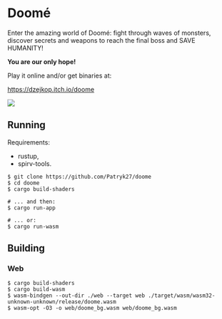 # Doomé

Enter the amazing world of Doomé: fight through waves of monsters, discover
secrets and weapons to reach the final boss and SAVE HUMANITY!

**You are our only hope!**

Play it online and/or get binaries at:

https://dzejkop.itch.io/doome

![](https://img.itch.zone/aW1nLzEwNjQzNzA3LnBuZw==/original/XLgWmN.png)

## Running

Requirements:

- rustup,
- spirv-tools.

``` shell
$ git clone https://github.com/Patryk27/doome
$ cd doome
$ cargo build-shaders

# ... and then:
$ cargo run-app

# ... or:
$ cargo run-wasm
```

## Building

### Web

``` shell
$ cargo build-shaders
$ cargo build-wasm
$ wasm-bindgen --out-dir ./web --target web ./target/wasm/wasm32-unknown-unknown/release/doome.wasm
$ wasm-opt -O3 -o web/doome_bg.wasm web/doome_bg.wasm
```
